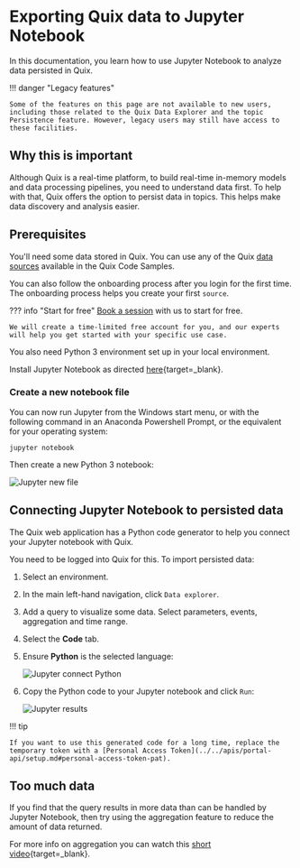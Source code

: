 # Exporting Quix data to Jupyter Notebook

In this documentation, you learn how to use Jupyter Notebook to analyze data persisted in Quix.

!!! danger "Legacy features"

	Some of the features on this page are not available to new users, including those related to the Quix Data Explorer and the topic Persistence feature. However, legacy users may still have access to these facilities. 

## Why this is important

Although Quix is a real-time platform, to build real-time in-memory models and data processing pipelines, you need to understand data first. To help with that, Quix offers the option to persist data in topics. This helps make data discovery and analysis easier.

## Prerequisites

You'll need some data stored in Quix. You can use any of the Quix [data sources](../../connectors/index.md) available in the Quix Code Samples. 

You can also follow the onboarding process after you login for the first time. The onboarding process helps you create your first `source`.

??? info "Start for free"
	[Book a session](https://quix.io/book-a-demo) with us to start for free.
	
	We will create a time-limited free account for you, and our experts will help you get started with your specific use case. 

You also need Python 3 environment set up in your local environment.

Install Jupyter Notebook as directed [here](https://docs.jupyter.org/en/latest/install/notebook-classic.html){target=_blank}.

### Create a new notebook file

You can now run Jupyter from the Windows start menu, or with the following command in an Anaconda Powershell Prompt, or the equivalent for your operating system:

``` shell
jupyter notebook
```

Then create a new Python 3 notebook:

![Jupyter new file](../../images/jupyter-wb/new-file.png)

## Connecting Jupyter Notebook to persisted data

The Quix web application has a Python code generator to help you connect your Jupyter notebook with Quix.

You need to be logged into Quix for this. To import persisted data:

1. Select an environment.

2. In the main left-hand navigation, click `Data explorer`.

3. Add a query to visualize some data. Select parameters, events, aggregation and time range.

4. Select the **Code** tab.

5. Ensure **Python** is the selected language:

	![Jupyter connect Python](../../images/jupyter-wb/connect-python.png)

6. Copy the Python code to your Jupyter notebook and click `Run`:

	![Jupyter results](../../images/jupyter-wb/jupyter-results.png)

!!! tip

	If you want to use this generated code for a long time, replace the temporary token with a [Personal Access Token](../../apis/portal-api/setup.md#personal-access-token-pat).

## Too much data

If you find that the query results in more data than can be handled by Jupyter Notebook, then try using the aggregation feature to reduce the amount of data returned.

For more info on aggregation you can watch this [short video](https://youtu.be/fnEPnIunyxA){target=_blank}.

